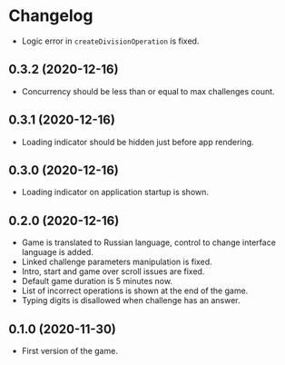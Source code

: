 # Changelog

- Logic error in `createDivisionOperation` is fixed.

## 0.3.2 (2020-12-16)

- Concurrency should be less than or equal to max challenges count.

## 0.3.1 (2020-12-16)

- Loading indicator should be hidden just before app rendering.

## 0.3.0 (2020-12-16)

- Loading indicator on application startup is shown.

## 0.2.0 (2020-12-16)

- Game is translated to Russian language, control to change interface language is added.
- Linked challenge parameters manipulation is fixed.
- Intro, start and game over scroll issues are fixed.
- Default game duration is 5 minutes now.
- List of incorrect operations is shown at the end of the game.
- Typing digits is disallowed when challenge has an answer.

## 0.1.0 (2020-11-30)

- First version of the game.

